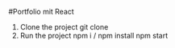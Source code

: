 #Portfolio mit React

1. Clone the project
   git clone 
3. Run the project
   npm i / npm install
   npm start
   
   
